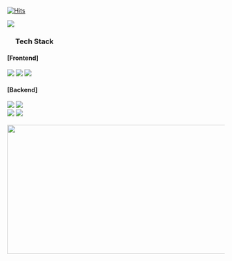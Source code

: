 [![Hits](https://hits.seeyoufarm.com/api/count/incr/badge.svg?url=https%3A%2F%2Fgithub.com%2Fminsihihi&count_bg=%2379C83D&title_bg=%23555555&icon=&icon_color=%2363E7D0&title=hits%21&edge_flat=false)](https://hits.seeyoufarm.com)

<img src="https://capsule-render.vercel.app/api?type=Venom&color=0:fc575e,100:90d5ec&height=300&section=header&text=Welcome%20to%20Minseo%20GitHub&fontSize=40&animation=fadeIn&desc=Studying%20to%20become%20a%20backend%20developer." />


<div>
  <h3><img src="https://github.com/user-attachments/assets/7475036b-75ce-40ea-8f18-eaef561ed762" width="15px" />
Tech Stack</h3>
</div>


<div>
  <h4>[Frontend]</h4> 
  <img src="https://img.shields.io/badge/HTML-E34F26.svg?style=for-the-badge&logo=html5&logoColor=white" />
      <img src="https://img.shields.io/badge/CSS-1572B6.svg?style=for-the-badge&logo=css3&logoColor=white" />
      <img src="https://img.shields.io/badge/JavaScript-F7DF1E.svg?style=for-the-badge&logo=javascript&logoColor=black" />
      <h4>[Backend]</h4>
      <img src="https://img.shields.io/badge/Python-3776AB.svg?style=for-the-badge&logo=python&logoColor=white" />
      <img src="https://img.shields.io/badge/Django-092E20.svg?style=for-the-badge&logo=django&logoColor=white" />
      <br />
      <img src="https://img.shields.io/badge/Java-f44236.svg?style=for-the-badge&logo=coffeescript&logoColor=white" />
      <img src="https://img.shields.io/badge/NodeJs-5FA04E.svg?style=for-the-badge&logo=spring&logoColor=white" />
  
</div>


<br />

<a href="https://www.gitanimals.org/en_US?utm_medium=image&utm_source=minsihihi&utm_content=farm">
<img
  src="https://render.gitanimals.org/farms/minsihihi"
  width="600"
  height="300"
/>
</a>


